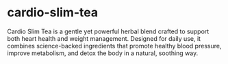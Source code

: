 # cardio-slim-tea
Cardio Slim Tea is a gentle yet powerful herbal blend crafted to support both heart health and weight management. Designed for daily use, it combines science-backed ingredients that promote healthy blood pressure, improve metabolism, and detox the body in a natural, soothing way.
